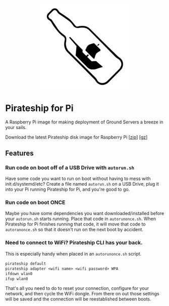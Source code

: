 <center><img width=300 src="images/pirateship.png"></center>

# Pirateship for Pi
A Raspberry Pi image for making deployment of Ground Servers a breeze in your sails. 

Download the latest Pirateship disk image for Raspberry Pi [[zip](http://pirate.sh/latest-pirateship.img.zip)] [[gz](http://pirate.sh/latest-pirateship.img.gz)]

## Features
### Run code on boot off of a USB Drive with `autorun.sh`
Have some code you want to run on boot without having to mess with init.d/systemd/etc? Create a file named `autorun.sh` on a USB Drive, plug it into your Pi running Pirateship for Pi, and you're good to go.

### Run code on boot ONCE
Maybe you have some dependencies you want downloaded/installed before your `autorun.sh` starts running. Place that code in `autorunonce.sh`. When Pirateship for Pi finishes running that code, it will move that code to `autoranonce.sh` so that it doesn't run on the next boot by accident. 

### Need to connect to WiFi? Pirateship CLI has your back.
This is especially handy when placed in an `autorunonce.sh` script.
```
pirateship default
pirateship adapter <wifi name> <wifi password> WPA
ifdown wlan0
ifup wlan0
```
That's all you need to do to reset your connection, configure for your network, and then cycle the WiFi dongle. From there on out those settings will be saved and the connection will be reestablished between boots. 
